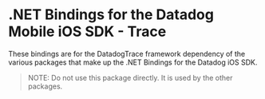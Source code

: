 # .NET Bindings for the Datadog Mobile iOS SDK - Trace

These bindings are for the DatadogTrace framework dependency of the various packages that make up the .NET Bindings for the Datadog iOS SDK.

> NOTE: Do not use this package directly. It is used by the other packages.